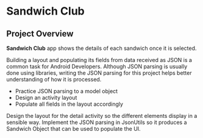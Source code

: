 # Sandwich Club

## Project Overview
**Sandwich Club** app shows the details of each sandwich once it is selected.

Building a layout and populating its fields from data received as JSON
is a common task for Android Developers. Although JSON parsing is usually
done using libraries, writing the JSON parsing for this project helps better understanding of how it is processed.

- Practice JSON parsing to a model object
- Design an activity layout
- Populate all fields in the layout accordingly

Design the layout for the detail activity so the different elements
display in a sensible way. Implement the JSON parsing in JsonUtils so it
produces a Sandwich Object that can be used to populate the UI.
